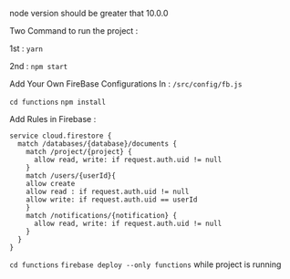 node version should be greater that 10.0.0

Two Command to run the project : 

1st :  ```yarn```

2nd : ```npm start```


Add Your Own FireBase Configurations In : ``````/src/config/fb.js``````

```cd functions```
```npm install```



Add Rules in Firebase :
```
service cloud.firestore {
  match /databases/{database}/documents {
    match /project/{project} {
      allow read, write: if request.auth.uid != null
    }
    match /users/{userId}{
    allow create
    allow read : if request.auth.uid != null
    allow write: if request.auth.uid == userId
    }
    match /notifications/{notification} {
      allow read, write: if request.auth.uid != null
    }
  }
}
```

```cd functions```
```firebase deploy --only functions``` while project is running
